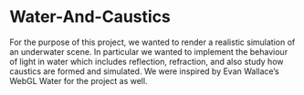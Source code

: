 # Water-And-Caustics
For the purpose of this project, we wanted to render a realistic simulation of an underwater scene. In particular we wanted to implement the behaviour of light in water which includes reflection, refraction, and also study how caustics are formed and simulated. We were inspired by Evan Wallace’s WebGL Water for the project as well.
